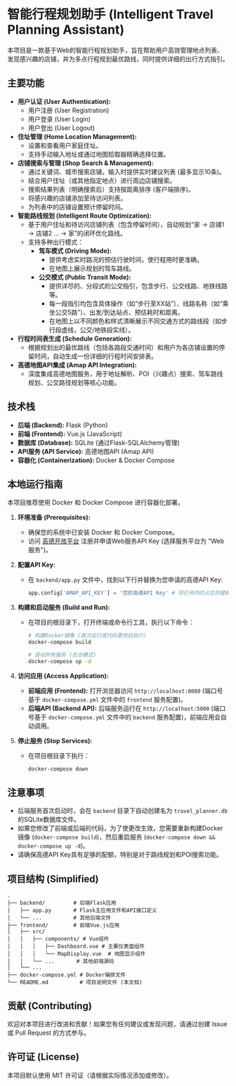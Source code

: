 # 智能行程规划助手 (Intelligent Travel Planning Assistant)

本项目是一款基于Web的智能行程规划助手，旨在帮助用户高效管理地点列表、发现感兴趣的店铺，并为多点行程规划最优路线，同时提供详细的出行方式指引。

## 主要功能

*   **用户认证 (User Authentication):**
    *   用户注册 (User Registration)
    *   用户登录 (User Login)
    *   用户登出 (User Logout)
*   **住址管理 (Home Location Management):**
    *   设置和查看用户家庭住址。
    *   支持手动输入地址或通过地图拾取器精确选择位置。
*   **店铺搜索与管理 (Shop Search & Management):**
    *   通过关键词、城市搜索店铺，输入时提供实时建议列表 (最多显示10条)。
    *   结合用户住址（或其他指定地点）进行周边店铺搜索。
    *   搜索结果列表（明确搜索后）支持按距离排序 (客户端排序)。
    *   将感兴趣的店铺添加至待访问列表。
    *   为列表中的店铺设置预计停留时间。
*   **智能路线规划 (Intelligent Route Optimization):**
    *   基于用户住址和待访问店铺列表（包含停留时间），自动规划“家 -> 店铺1 -> 店铺2 ... -> 家”的闭环优化路线。
    *   支持多种出行模式：
        *   **驾车模式 (Driving Mode):**
            *   提供考虑实时路况的预估行驶时间，使行程用时更准确。
            *   在地图上展示规划的驾车路线。
        *   **公交模式 (Public Transit Mode):**
            *   提供详尽的、分段式的公交指引，包含步行、公交线路、地铁线路等。
            *   每一段指引均包含具体操作（如“步行至XX站”）、线路名称（如“乘坐公交5路”）、出发/到达站点、预估耗时和距离。
            *   在地图上以不同颜色和样式清晰展示不同交通方式的路线段（如步行段虚线，公交/地铁段实线）。
*   **行程时间表生成 (Schedule Generation):**
    *   根据规划出的最优路线（包括各路段交通时间）和用户为各店铺设置的停留时间，自动生成一份详细的行程时间安排表。
*   **高德地图API集成 (Amap API Integration):**
    *   深度集成高德地图服务，用于地址解析、POI（兴趣点）搜索、驾车路线规划、公交路径规划等核心功能。

## 技术栈

*   **后端 (Backend):** Flask (Python)
*   **前端 (Frontend):** Vue.js (JavaScript)
*   **数据库 (Database):** SQLite (通过Flask-SQLAlchemy管理)
*   **API服务 (API Service):** 高德地图API (Amap API)
*   **容器化 (Containerization):** Docker & Docker Compose

## 本地运行指南

本项目推荐使用 Docker 和 Docker Compose 进行容器化部署。

1.  **环境准备 (Prerequisites):**
    *   确保您的系统中已安装 Docker 和 Docker Compose。
    *   访问 [高德开放平台](https://lbs.amap.com/) 注册并申请Web服务API Key (选择服务平台为 "Web服务")。

2.  **配置API Key:**
    *   在 `backend/app.py` 文件中，找到以下行并替换为您申请的高德API Key:
        ```python
        app.config['AMAP_API_KEY'] = '您的高德API Key' # 将引号内的占位符替换为您的真实Key
        ```

3.  **构建和启动服务 (Build and Run):**
    *   在项目的根目录下，打开终端或命令行工具，执行以下命令：
        ```bash
        # 构建Docker镜像 (首次运行或代码更改后执行)
        docker-compose build

        # 启动所有服务 (后台模式)
        docker-compose up -d
        ```

4.  **访问应用 (Access Application):**
    *   **前端应用 (Frontend):** 打开浏览器访问 `http://localhost:8080` (端口号基于 `docker-compose.yml` 文件中的 `frontend` 服务配置)。
    *   **后端API (Backend API):** 后端服务运行在 `http://localhost:5000` (端口号基于 `docker-compose.yml` 文件中的 `backend` 服务配置)，前端应用会自动调用。

5.  **停止服务 (Stop Services):**
    *   在项目根目录下执行：
        ```bash
        docker-compose down
        ```

## 注意事项

*   后端服务首次启动时，会在 `backend` 目录下自动创建名为 `travel_planner.db` 的SQLite数据库文件。
*   如果您修改了前端或后端的代码，为了使更改生效，您需要重新构建Docker镜像 (`docker-compose build`)，然后重启服务 (`docker-compose down && docker-compose up -d`)。
*   请确保高德API Key具有足够的配额，特别是对于路线规划和POI搜索功能。

## 项目结构 (Simplified)

```
.
├── backend/         # 后端Flask应用
│   ├── app.py       # Flask主应用文件和API接口定义
│   └── ...          # 其他后端文件
├── frontend/        # 前端Vue.js应用
│   ├── src/
│   │   ├── components/ # Vue组件
│   │   │   ├── Dashboard.vue # 主要仪表盘组件
│   │   │   └── MapDisplay.vue  # 地图显示组件
│   │   └── ...       # 其他前端源码
│   └── ...
├── docker-compose.yml # Docker编排文件
└── README.md          # 项目说明文件 (本文档)
```

## 贡献 (Contributing)

欢迎对本项目进行改进和贡献！如果您有任何建议或发现问题，请通过创建 Issue 或 Pull Request 的方式参与。

## 许可证 (License)

本项目默认使用 MIT 许可证（请根据实际情况添加或修改）。